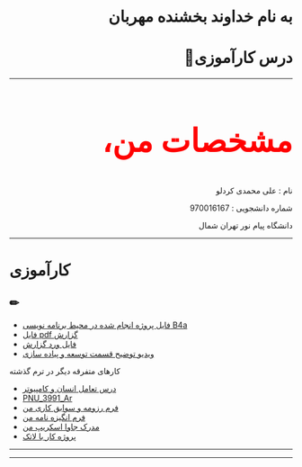 <h1 dir="rtl" >به نام خداوند بخشنده مهربان</h1>
<h1 dir="rtl" >درس کارآموزی📌</h1>
<h4 dir="rtl">

</h4>
<hr>
<h2 dir="rtl" style="color:red;font-family:tahoma; font-size:4em;">مشخصات من، 📝</h2>
<p dir="rtl">نام : علی محمدی کردلو</p>
<p dir="rtl"></p>
<p dir="rtl">شماره دانشجویی : 970016167</p>
<p dir="rtl">دانشگاه پیام نور تهران شمال</p>
<hr>

# کارآموزی 



## ✏

 
- [فایل پروژه انجام شده در محیط برنامه نویسی B4a](https://github.com/alimohammady/PNU_3991_AR/blob/9c73c7896c5df19a637d609ab62c9228f25e1bd7/Project%20Source.rar)
- [فایل pdf گزارش](https://github.com/alimohammady/PNU_3991_AR/blob/9c73c7896c5df19a637d609ab62c9228f25e1bd7/Final%20project%20Report.pdf)
- [فایل ورد گزارش](https://github.com/alimohammady/PNU_3991_AR/blob/9c73c7896c5df19a637d609ab62c9228f25e1bd7/Final%20project%20Report.docx)
- [ویدیو توضیح قسمت توسعه و پیاده سازی](https://www.aparat.com/v/eKPCU)


کارهای متفرقه دیگر در ترم گذشته 
- [درس تعامل انسان و کامپیوتر ](https://github.com/alimohammady/cv1)
- [PNU_3991_Ar](https://github.com/alimohammady/PNU_3991_AR)
- [فرم رزومه و سوابق کاری من](https://alimohammady.github.io/cv1/) 
- [فرم انگیزه نامه من](https://github.com/alimohammady/cv1/blob/main/sop.pdf)
- [مدرک جاوا اسکریپ من](https://github.com/alimohammady/cv1/blob/main/Js.jpg)
- [پروژه کار با لاتک ](https://github.com/alimohammady/PNU_3991_AR/blob/main/ali%20-%20mohammadi%20-%20latext.zip)
------------------








 

------------------
<!--
## روز و ساعت ارائه دروس با استاد رضوی🕧

<table style="width:100%">
  <tr>
    <th >16-18</th>
    <th >14-16</th>
    <th >12-14</th>
    <th>10-12</th>
    <th>8-10</th>
    <th>روز</th>
   </tr>
  <tr>
    <th ></th>
    <th ><a </a></th>
    <th ><a></a></th>
    <th></th>
    <th></th>
    <th>شنبه</th>
  </tr>
   <tr>
    <th ></th>
    <th ></th>
    <th></th>
    <th></th>
    <th ></th>
    <th>یک شنبه</th>
  </tr>
   <tr>
     <th ><a </a> </th>
     <th ><a </a>تعامل انسان با کامپیوتر</th>
     <th><a </a></th>
     <th><a </a></th>
    <th ></th>   
    <th>دوشنبه</th>
  </tr>
   <tr>
    <th ></th>
    <th ></th>
    <th></th>
    <th></th>
    <th ></th>
    <th>سه شنبه</th>
  </tr>
   <tr>
    <th ></th>
    <th ></th>
    <th></th>
    <th></th>
     <th ><a </a></th>
    <th>چهارشنبه</th>
  </tr>
   <tr>
    <th ></th>
     <th ><a  </a></th>
     <th ><a </a></th>
     <th><a  </a></th>
    <th><a </a></th>
    <th>پنج شنبه</th>
  </tr>
</table>


-->


















